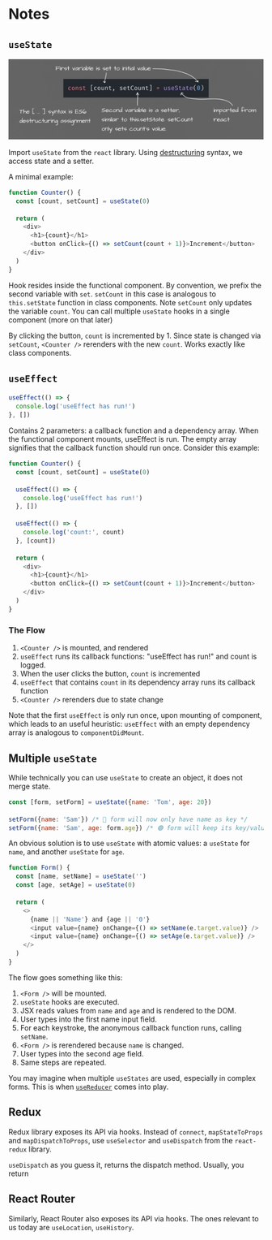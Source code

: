 # Notes

## `useState`

![img](/01/hooks/src/imgs/useState.webp)

Import `useState` from the `react` library. Using [destructuring](https://developer.mozilla.org/en-US/docs/Web/JavaScript/Reference/Operators/Destructuring_assignment) syntax, we access state and a setter. 

A minimal example:

```js
function Counter() {
  const [count, setCount] = useState(0) 

  return (
    <div>
      <h1>{count}</h1>
      <button onClick={() => setCount(count + 1)}>Increment</button>
    </div>
  )
}
```

Hook resides inside the functional component. By convention, we prefix the second variable with `set`. `setCount` in this case is analogous to `this.setState` function in class components. Note `setCount` only updates the variable `count`. You can call multiple `useState` hooks in a single component (more on that later)

By clicking the button, `count` is incremented by 1. Since state is changed via `setCount`, `<Counter />` rerenders with the new `count`. Works exactly like class components. 

## `useEffect`

<!-- replace with img -->

```js
useEffect(() => {
  console.log('useEffect has run!')
}, [])
```

Contains 2 parameters: a callback function and a dependency array. When the functional component mounts, useEffect is run. The empty array signifies that the callback function should run once. Consider this example:

```js
function Counter() {
  const [count, setCount] = useState(0)

  useEffect(() => {
    console.log('useEffect has run!')
  }, [])

  useEffect(() => {
    console.log('count:', count)
  }, [count])

  return (
    <div>
      <h1>{count}</h1>
      <button onClick={() => setCount(count + 1)}>Increment</button>
    </div>
  )
}
```

### The Flow

1. `<Counter />` is mounted, and rendered
2. `useEffect` runs its callback functions: "useEffect has run!" and count is logged.
3. When the user clicks the button, `count` is incremented
4. `useEffect` that contains `count` in its dependency array runs its callback function 
5. `<Counter />` rerenders due to state change

Note that the first `useEffect` is only run once, upon mounting of component, which leads to an useful heuristic: `useEffect` with an empty dependency array is analogous to `componentDidMount`.

## Multiple `useState`

While technically you can use `useState` to create an object, it does not merge state. 

```js
const [form, setForm] = useState({name: 'Tom', age: 20})

setForm({name: 'Sam'}) /* 🛑 form will now only have name as key */
setForm({name: 'Sam', age: form.age}) /* 🟢 form will keep its key/value pairs */
```

An obvious solution is to use `useState` with atomic values: a `useState` for `name`, and another `useState` for `age`.

```js
function Form() {
  const [name, setName] = useState('')
  const [age, setAge] = useState(0)

  return (
    <>
      {name || 'Name'} and {age || '0'} 
      <input value={name} onChange={() => setName(e.target.value)} />
      <input value={name} onChange={() => setAge(e.target.value)} />
    </>
  )
}
```

The flow goes something like this:

1. `<Form />` will be mounted.
2. `useState` hooks are executed.
3. JSX reads values from `name` and `age` and is rendered to the DOM.
4. User types into the first name input field.
5. For each keystroke, the anonymous callback function runs, calling `setName`.
6. `<Form />` is rerendered because `name` is changed.
7. User types into the second age field.
8. Same steps are repeated.

You may imagine when multiple `useStates` are used, especially in complex forms. This is when [`useReducer`](https://reactjs.org/docs/hooks-reference.html#useeffect) comes into play.

## Redux

Redux library exposes its API via hooks. Instead of `connect`, `mapStateToProps` and `mapDispatchToProps`, use `useSelector` and `useDispatch` from the `react-redux` library.

`useDispatch` as you guess it, returns the dispatch method. Usually, you return


## React Router

Similarly, React Router also exposes its API via hooks. The ones relevant to us today are `useLocation`, `useHistory`.